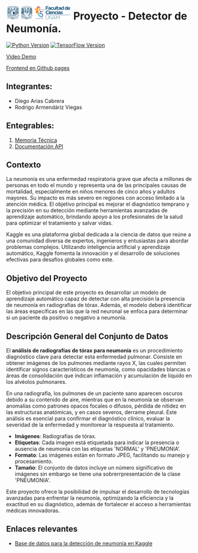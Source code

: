 #  ![Logo Facultad de Ciencias](images/logoFC85.png) Proyecto - Detector de Neumonía.

[![Python Version](https://img.shields.io/badge/python-3.12-blue.svg)](https://www.python.org/downloads/release/python-3100/)
[![TensorFlow Version](https://img.shields.io/badge/TensorFlow-2.18-orange.svg)](https://www.tensorflow.org/)

[Video Demo](https://drive.google.com/file/d/1a__4Ig-tmgPqYBSufVAHB0RoLGicGaIw/view?usp=drive_link)

[Frontend en Github pages](https://jrbeduardo.github.io/proyecto-malaria/)

## Integrantes:  

- Diego Arias Cabrera
- Rodrigo Armendáriz Viegas

## Entegrables:

1. [Memoria Técnica](dev_model/MEMORIA-TECNICA.md)
1. [Documentación API](app/documentacion-api.md)

## Contexto

La neumonía es una enfermedad respiratoria grave que afecta a millones de personas en todo el mundo y representa una de las principales causas de mortalidad, especialmente en niños menores de cinco años y adultos mayores. Su impacto es más severo en regiones con acceso limitado a la atención médica. El objetivo principal es mejorar el diagnóstico temprano y la precisión en su detección mediante herramientas avanzadas de aprendizaje automático, brindando apoyo a los profesionales de la salud para optimizar el tratamiento y salvar vidas.

Kaggle es una plataforma global dedicada a la ciencia de datos que reúne a una comunidad diversa de expertos, ingenieros y entusiastas para abordar problemas complejos. Utilizando inteligencia artificial y aprendizaje automático, Kaggle fomenta la innovación y el desarrollo de soluciones efectivas para desafíos globales como este.

## Objetivo del Proyecto

El objetivo principal de este proyecto es desarrollar un modelo de aprendizaje automático capaz de detectar con alta precisión la presencia de neumonía en radiografías de tórax. Además, el modelo deberá identificar las áreas específicas en las que la red neuronal se enfoca para determinar si un paciente da positivo o negativo a neumonía.

## Descripción General del Conjunto de Datos

El **análisis de radiografías de tórax para neumonía** es un procedimiento diagnóstico clave para detectar esta enfermedad pulmonar. Consiste en obtener imágenes de los pulmones mediante rayos X, las cuales permiten identificar signos característicos de neumonía, como opacidades blancas o áreas de consolidación que indican inflamación y acumulación de líquido en los alvéolos pulmonares.

En una radiografía, los pulmones de un paciente sano aparecen oscuros debido a su contenido de aire, mientras que en la neumonía se observan anomalías como patrones opacos focales o difusos, pérdida de nitidez en las estructuras anatómicas, y en casos severos, derrame pleural. Este análisis es esencial para confirmar el diagnóstico clínico, evaluar la severidad de la enfermedad y monitorear la respuesta al tratamiento.

- **Imágenes**: Radiografías de tórax.
- **Etiquetas**: Cada imagen está etiquetada para indicar la presencia o ausencia de neumonía con las etiquetas 'NORMAL' y 'PNEUMONIA'.
- **Formato**: Las imágenes están en formato JPEG, facilitando su manejo y procesamiento.
- **Tamaño**: El conjunto de datos incluye un número significativo de imágenes sin embargo se tiene una sobrerrpresentación de la clase 'PNEUMONIA'.

Este proyecto ofrece la posibilidad de impulsar el desarrollo de tecnologías avanzadas para enfrentar la neumonía, optimizando la eficiencia y la exactitud en su diagnóstico, además de fortalecer el acceso a herramientas médicas innovadoras.

## Enlaces relevantes

- [Base de datos para la detección de neumonía en Kaggle](https://www.kaggle.com/datasets/paultimothymooney/chest-xray-pneumonia)
